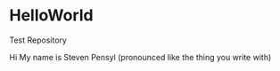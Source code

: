 # HelloWorld
Test Repository

Hi My name is Steven Pensyl (pronounced like the thing you write with)
